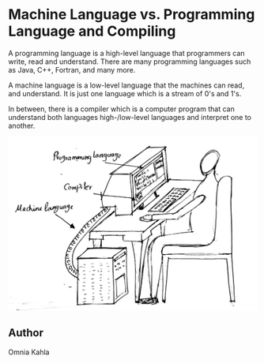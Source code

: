 <!-- BEGIN TITLE -->
# Machine Language vs. Programming Language and Compiling
<!-- END TITLE -->

<!-- BEGIN BODY -->
A programming language is a high-level language that programmers can write, read and understand. There are many programming languages such as Java, C++, Fortran, and many more.

A machine language is a low-level language that the machines can read, and understand. It is just one language which is a stream of 0's and 1's.

In between, there is a compiler which is a computer program that can understand both languages high-/low-level languages and interpret one to another.

<!-- END BODY -->


![Image title](../images/image-28.JPG)


## Author
<!-- BEGIN AUTHOR -->
Omnia Kahla
<!-- END AUTHOR -->
